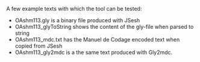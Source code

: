 A few example texts with which the tool can be tested:

- OAshm113.gly is a binary file produced with JSesh
- OAshm113_glyToString shows the content of the gly-file when parsed to string
- OAshm113_mdc.txt has the Manuel de Codage encoded text when copied from JSesh
- OAshm113_gly2mdc is a the same text produced with Gly2mdc.
